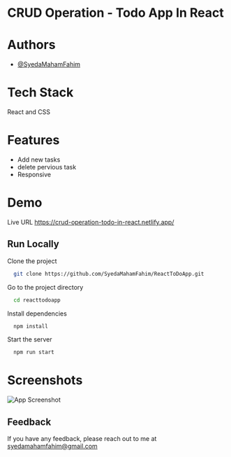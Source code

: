 
# CRUD Operation - Todo App In React




# Authors

- [@SyedaMahamFahim](https://github.com/SyedaMahamFahim/)


# Tech Stack

React and CSS

# Features

- Add new tasks
- delete pervious task
- Responsive



# Demo

Live URL
https://crud-operation-todo-in-react.netlify.app/


## Run Locally

Clone the project

```bash
  git clone https://github.com/SyedaMahamFahim/ReactToDoApp.git
```

Go to the project directory

```bash
  cd reacttodoapp

```

Install dependencies

```bash
  npm install
```

Start the server

```bash
  npm run start
```
# Screenshots

![App Screenshot](https://user-images.githubusercontent.com/79671325/189108858-c24cfcfb-5597-4f01-9577-e650c067ee8b.png)






## Feedback

If you have any feedback, please reach out to me at syedamahamfahim@gmail.com

